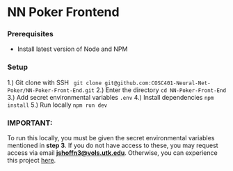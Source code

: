 # NN Poker Frontend

### Prerequisites
- Install latest version of Node and NPM

### Setup
1.) Git clone with SSH
``` git clone git@github.com:COSC401-Neural-Net-Poker/NN-Poker-Front-End.git```
2.) Enter the directory
```cd NN-Poker-Front-End```
3.) Add secret environmental variables
```.env```
4.) Install dependencies
```npm install```
5.) Run locally
```npm run dev```

### IMPORTANT:
To run this locally, you must be given the secret environmental variables mentioned in **step 3**. If you do not have access to these, you may request access via email **jshoffn3@vols.utk.edu**. Otherwise, you can experience this project [here](https://bluff-buddy.web.app/).
